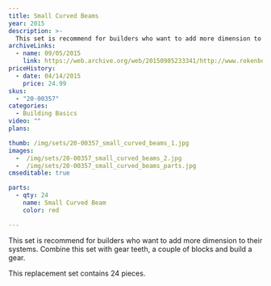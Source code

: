 ```yaml
---
title: Small Curved Beams 
year: 2015
description: >-
  This set is recommend for builders who want to add more dimension to their systems. Combine this set with gear teeth, a couple of blocks and build a gear.
archiveLinks:
  - name: 09/05/2015
    link: https://web.archive.org/web/20150905233341/http://www.rokenbok.com/shop/construction/small-curved-beams
priceHistory:
  - date: 04/14/2015
    price: 24.99
skus:
  - "20-00357"
categories: 
  - Building Basics
video: ""
plans:

thumb: /img/sets/20-00357_small_curved_beams_1.jpg
images:
  -  /img/sets/20-00357_small_curved_beams_2.jpg
  -  /img/sets/20-00357_small_curved_beams_parts.jpg
cmseditable: true

parts:
  - qty: 24
    name: Small Curved Beam
    color: red

---
```

This set is recommend for builders who want to add more dimension to their systems. Combine this set with gear teeth, a couple of blocks and build a gear.

This replacement set contains 24 pieces.
